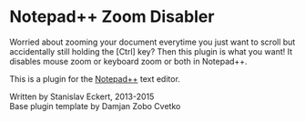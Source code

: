 # Notepad++ Zoom Disabler

Worried about zooming your document everytime you just want to scroll but accidentally still holding the [Ctrl] key? Then this plugin is what you want! It disables mouse zoom or keyboard zoom or both in Notepad++.

This is a plugin for the [Notepad++](https://github.com/notepad-plus-plus/notepad-plus-plus) text editor.

Written by Stanislav Eckert, 2013-2015<br>
Base plugin template by Damjan Zobo Cvetko
